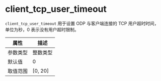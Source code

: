# client_tcp_user_timeout

`client_tcp_user_timeout` 用于设置 ODP 与客户端连接的 TCP 用户超时时间，单位为秒，0 表示没有用户超时限制。

|  属性    | 描述     |
|----------|---------|
| 参数类型 |   整数类型      |
| 默认值   | 0     |
| 取值范围 | [0, 20]  |
